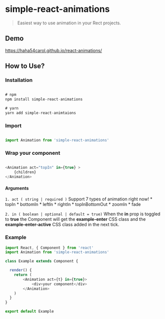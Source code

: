 # simple-react-animations

> Easiest way to use animation in your Rect projects.

## Demo

https://haha54carol.github.io/react-animations/

## How to Use?

### Installation

```javascript

# npm 
npm install simple-react-animations

# yarn
yarn add simple-react-animtaions

```


### Import
```javascript

import Animation from 'simple-react-animations'

```

### Wrap your component

``` javascript

<Animation act="topIn" in={true} >
    {children}
</Animation>

```

#### Arguments
```1. act ( string | required )```
Support 7 types of animation right now!
    * topIn
    * bottomIn
    * leftIn
    * rightIn
    * topInBottomOut
    * zoomIn
    * fade
    
```2. in ( boolean | optional | default = true)```
When the **in** prop is toggled to **true** the Component will get the **example-enter** CSS class and the **example-enter-active** CSS class added in the next tick. 


### Example 

``` javascript
import React, { Component } from 'react'
import Animation from 'simple-react-animations'

class Example extends Component {

  render() {
    return (
        <Animation act={t} in={true}>
            <div>your component</div>
        </Animation>      
    )
  }
}

export default Example

```

